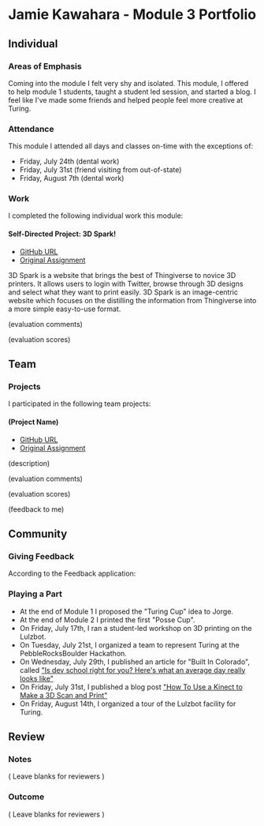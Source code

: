 # Jamie Kawahara - Module 3 Portfolio

## Individual

### Areas of Emphasis

Coming into the module I felt very shy and isolated.  This module, I offered
to help module 1 students, taught a student led session, and started a blog.
I feel like I've made some friends and helped people feel more creative at Turing.


### Attendance

This module I attended all days and classes on-time with the exceptions of:
* Friday, July 24th (dental work)
* Friday, July 31st (friend visiting from out-of-state)
* Friday, August 7th (dental work)

### Work

I completed the following individual work this module:

#### Self-Directed Project: 3D Spark!

* [GitHub URL](https://github.com/androidgrl/turing-world-of-things)
* [Original Assignment](https://github.com/turingschool/lesson_plans/blob/master/ruby_03-professional_rails_applications/self_directed_project.markdown)

3D Spark is a website that brings the best of Thingiverse to novice 3D printers.
It allows users to login with Twitter, browse through 3D designs and select what
they want to print easily.  3D Spark is an image-centric website which focuses on
the distilling the information from Thingiverse into a more simple easy-to-use format.

(evaluation comments)

(evaluation scores)

## Team

### Projects

I participated in the following team projects:

#### (Project Name)

* [GitHub URL]()
* [Original Assignment]()

(description)

(evaluation comments)

(evaluation scores)

(feedback to me)

## Community

### Giving Feedback

According to the Feedback application:

### Playing a Part

* At the end of Module 1 I proposed the "Turing Cup" idea to Jorge.
* At the end of Module 2 I printed the first "Posse Cup".
* On Friday, July 17th, I ran a student-led workshop on 3D printing on the Lulzbot.
* On Tuesday, July 21st, I organized a team to represent Turing at the PebbleRocksBoulder Hackathon.
* On Wednesday, July 29th, I published an article for "Built In Colorado", called
["Is dev school right for you?  Here's what an average day really looks like"](http://www.builtincolorado.com/2015/07/29/dev-school-right-you-here-what-average-day-really-looks)
* On Friday, July 31st, I published a blog post ["How To Use a Kinect to Make a 3D Scan and Print"](http://androidgrl.github.io/)
* On Friday, August 14th, I organized a tour of the Lulzbot facility for Turing.

## Review

### Notes

( Leave blanks for reviewers )

### Outcome

( Leave blanks for reviewers )
